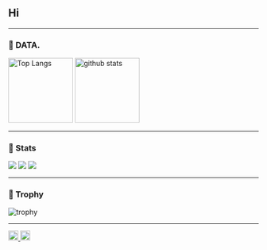 ## Hi 

<!--  
### 🌱 Programming Languages
[![Languages](https://skillicons.dev/icons?i=js,ts,py,ruby,html,css)](https://skillicons.dev)

### 🌱 Frameworks & Libraries
[![Frameworks & Libraries](https://skillicons.dev/icons?i=react,nextjs,nodejs,express,prisma,rails,django,fastapi)](https://skillicons.dev)

### 🌱 Databases & DevOps & Tools
[![Databases](https://skillicons.dev/icons?i=postgres,mysql,redis)](https://skillicons.dev)   [![DevOps & Tools](https://skillicons.dev/icons?i=docker,aws,github)](https://skillicons.dev)

-->
---

### 🌱 DATA.
  <img alt="Top Langs" height="130px" src="https://github-readme-stats.vercel.app/api/top-langs/?username=rito-aither&layout=compact&show_icons=true&theme=gruvbox" />  <img alt="github stats" height="130px" src="https://github-readme-stats.vercel.app/api?username=rito-aither&show_icons=true&theme=gruvbox" />

---

### 🌱 Stats

![](http://github-profile-summary-cards.vercel.app/api/cards/profile-details?username=rito-aither&theme=gruvbox)
![](http://github-profile-summary-cards.vercel.app/api/cards/repos-per-language?username=rito-aither&theme=gruvbox)
![](http://github-profile-summary-cards.vercel.app/api/cards/most-commit-language?username=rito-aither&theme=gruvbox)
<!--  
![](http://github-profile-summary-cards.vercel.app/api/cards/stats?username=rito-aither&theme=gruvbox)
![](http://github-profile-summary-cards.vercel.app/api/cards/productive-time?username=rito-aither&theme=gruvbox&utcOffset=9)
-->
---

### 🌱 Trophy

![trophy](https://github-profile-trophy.vercel.app/?username=rito-aither&theme=gruvbox)

---

<p align="left">
  <a href="https://github.com/rito-aither">
    <img height="20" src="https://komarev.com/ghpvc/?username=rito-aither&color=orange" />
  </a>
  <a href="https://github.com/rito-aither">
    <img height="20" src="https://img.shields.io/github/followers/rito-aither?label=Follow&logo=github&style=flat&color=orange&labelColor=7B3F00" />
  </a>
</p>
